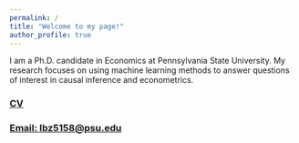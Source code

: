 ```yaml
---
permalink: /
title: "Welcome to my page!"
author_profile: true
---
```


I am a Ph.D. candidate in Economics at Pennsylvania State University. My research focuses on using machine learning methods to answer questions of interest in causal inference and econometrics.


### [CV]()

### [Email: lbz5158@psu.edu](mailto:lbz5158@psu.edu)

